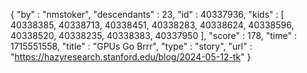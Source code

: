 {
  "by" : "nmstoker",
  "descendants" : 23,
  "id" : 40337936,
  "kids" : [ 40338385, 40338713, 40338451, 40338283, 40338624, 40338596, 40338520, 40338235, 40338383, 40337950 ],
  "score" : 178,
  "time" : 1715551558,
  "title" : "GPUs Go Brrr",
  "type" : "story",
  "url" : "https://hazyresearch.stanford.edu/blog/2024-05-12-tk"
}
